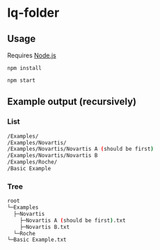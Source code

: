 # lq-folder

## Usage

Requires [Node.js](https://nodejs.dev)

```
npm install

npm start
```

## Example output (recursively)

### List

```bash
/Examples/
/Examples/Novartis/
/Examples/Novartis/Novartis A (should be first)
/Examples/Novartis/Novartis B
/Examples/Roche/
/Basic Example
```

### Tree

```bash
root
└─Examples
  ├─Novartis
    ├─Novartis A (should be first).txt
    ├─Novartis B.txt
  └─Roche
└─Basic Example.txt
```

